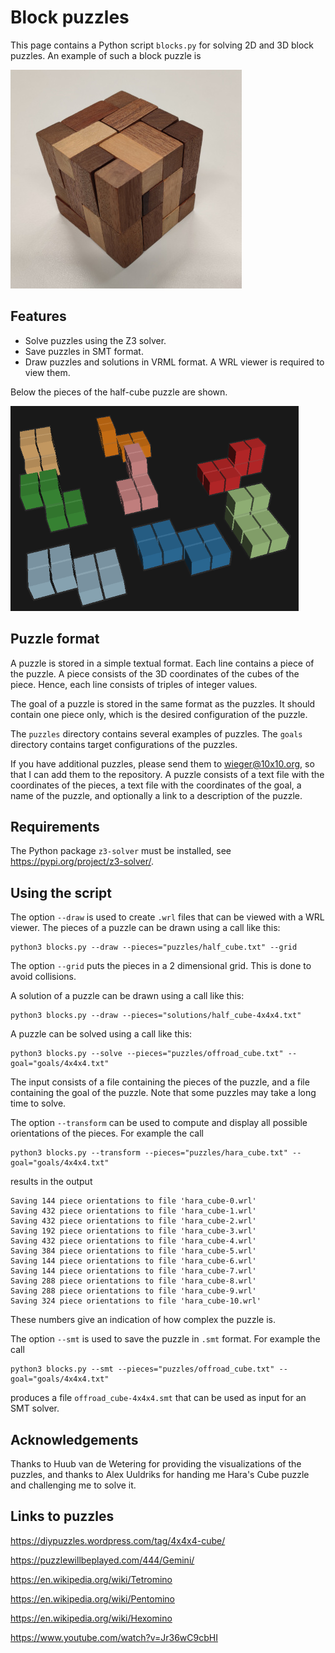 # Block puzzles

This page contains a Python script `blocks.py` for solving 2D and 3D 
block puzzles. An example of such a block puzzle is 

![](images/blocks.jpg)

## Features

* Solve puzzles using the Z3 solver.
* Save puzzles in SMT format.
* Draw puzzles and solutions in VRML format. A WRL viewer is required to view them.

Below the pieces of the half-cube puzzle are shown.

![](images/half_cube.png)

## Puzzle format

A puzzle is stored in a simple textual format. Each line contains a
piece of the puzzle. A piece consists of the 3D coordinates of the cubes
of the piece. Hence, each line consists of triples of integer values.

The goal of a puzzle is stored in the same format as the puzzles. It should
contain one piece only, which is the desired configuration of the puzzle. 

The `puzzles` directory contains several examples of puzzles.
The `goals` directory contains target configurations of the puzzles.

If you have additional puzzles, please send them to [wieger@10x10.org](mailto:wieger@10x10.org),
so that I can add them to the repository. A puzzle consists of
a text file with the coordinates of the pieces, a text file with
the coordinates of the goal, a name of the puzzle, and optionally a
link to a description of the puzzle.

## Requirements

The Python package `z3-solver` must be installed, see https://pypi.org/project/z3-solver/.

## Using the script

The option `--draw` is used to create `.wrl` files that can be viewed
with a WRL viewer. The pieces of a puzzle can be drawn using a call like this:
```
python3 blocks.py --draw --pieces="puzzles/half_cube.txt" --grid
```
The option `--grid` puts the pieces in a 2 dimensional grid. This 
is done to avoid collisions.

A solution of a puzzle can be drawn using a call like this:
```
python3 blocks.py --draw --pieces="solutions/half_cube-4x4x4.txt"
```

A puzzle can be solved using a call like this:
```
python3 blocks.py --solve --pieces="puzzles/offroad_cube.txt" --goal="goals/4x4x4.txt"
```
The input consists of a file containing the pieces of the puzzle, and a
file containing the goal of the puzzle. Note that some puzzles may take a long time to
solve.

The option `--transform` can be used to compute and display all possible
orientations of the pieces. For example the call
```
python3 blocks.py --transform --pieces="puzzles/hara_cube.txt" --goal="goals/4x4x4.txt"
```
results in the output
```
Saving 144 piece orientations to file 'hara_cube-0.wrl'
Saving 432 piece orientations to file 'hara_cube-1.wrl'
Saving 432 piece orientations to file 'hara_cube-2.wrl'
Saving 192 piece orientations to file 'hara_cube-3.wrl'
Saving 432 piece orientations to file 'hara_cube-4.wrl'
Saving 384 piece orientations to file 'hara_cube-5.wrl'
Saving 144 piece orientations to file 'hara_cube-6.wrl'
Saving 144 piece orientations to file 'hara_cube-7.wrl'
Saving 288 piece orientations to file 'hara_cube-8.wrl'
Saving 288 piece orientations to file 'hara_cube-9.wrl'
Saving 324 piece orientations to file 'hara_cube-10.wrl'
```
These numbers give an indication of how complex the puzzle is.

The option `--smt` is used to save the puzzle in `.smt` format. For
example the call
```
python3 blocks.py --smt --pieces="puzzles/offroad_cube.txt" --goal="goals/4x4x4.txt"
```
produces a file `offroad_cube-4x4x4.smt` that can be used as input for an
SMT solver.

## Acknowledgements

Thanks to Huub van de Wetering for providing the visualizations of the
puzzles, and thanks to Alex Uuldriks for handing me Hara's Cube
puzzle and challenging me to solve it.

## Links to puzzles

https://diypuzzles.wordpress.com/tag/4x4x4-cube/

https://puzzlewillbeplayed.com/444/Gemini/

https://en.wikipedia.org/wiki/Tetromino

https://en.wikipedia.org/wiki/Pentomino

https://en.wikipedia.org/wiki/Hexomino

https://www.youtube.com/watch?v=Jr36wC9cbHI
